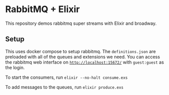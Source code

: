 # RabbitMQ + Elixir

This repository demos rabbitmq super streams with Elixir and broadway.

## Setup

This uses docker compose to setup rabbitmq. The `definitions.json` are preloaded with all of the queues and extensions we need. You can access the rabbitmq web interface on [`http://localhost:15672/`](http://localhost:15672/) with `guest:guest` as the login.

To start the consumers, run `elixir --no-halt consume.exs`

To add messages to the queues, run `elixir produce.exs`
